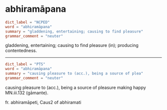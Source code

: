 # abhiramāpana

``` toml
dict_label = "NCPED"
word = "abhiramāpana"
summary = "gladdening, entertaining; causing to find pleasure"
grammar_comment = "neuter"
```

gladdening, entertaining; causing to find pleasure (in); producing contentedness.

--------------------

``` toml
dict_label = "PTS"
word = "abhiramāpana"
summary = "causing pleasure to (acc.), being a source of plea"
grammar_comment = "neuter"
```

causing pleasure to (acc.), being a source of pleasure making happy MN.iii.132 (gāmante).

fr. abhiramāpeti, Caus2 of abhiramati

